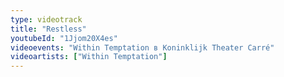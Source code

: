 ```yaml
---
type: videotrack
title: "Restless"
youtubeId: "1Jjom20X4es"
videoevents: "Within Temptation в Koninklijk Theater Carré"
videoartists: ["Within Temptation"]
---
```

